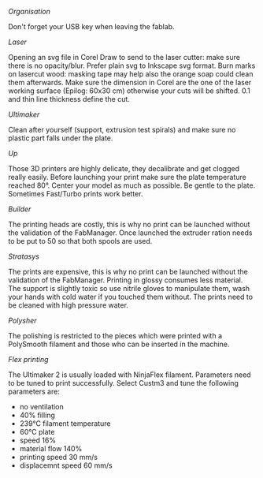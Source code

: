 *Organisation*

Don't forget your USB key when leaving the fablab.

*Laser*

Opening an svg file in Corel Draw to send to the laser cutter: make sure there is no opacity/blur. Prefer plain svg to Inkscape svg format.
Burn marks on lasercut wood: masking tape may help also the orange soap could clean them afterwards.
Make sure the dimension in Corel are the one of the laser working surface (Epilog: 60x30 cm) otherwise your cuts will be shifted.
0.1 and thin line thickness define the cut.

*Ultimaker*

Clean after yourself (support, extrusion test spirals) and make sure no plastic part falls under the plate.

*Up*

Those 3D printers are highly delicate, they decalibrate and get clogged really easily.
Before launching your print make sure the plate temperature reached 80°. Center your model as much as possible. Be gentle to the plate.
Sometimes Fast/Turbo prints work better.

*Builder*

The printing heads are costly, this is why no print can be launched without the validation of the FabManager.
Once launched the extruder ration needs to be put to 50 so that both spools are used.

*Stratasys*

The prints are expensive, this is why no print can be launched without the validation of the FabManager.
Printing in glossy consumes less material.
The support is slightly toxic so use nitrile gloves to manipulate them, wash your hands with cold water if you touched them without.
The prints need to be cleaned with high pressure water.

*Polysher*

The polishing is restricted to the pieces which were printed with a PolySmooth filament and those who can be inserted in the machine.

*Flex printing*

The Ultimaker 2 is usually loaded with NinjaFlex filament. Parameters need to be tuned to print successfully.
Select Custm3  and tune the following parameters are: 
- no ventilation
- 40% filling
- 239°C filament temperature
- 60°C plate
- speed 16%
- material flow 140%
- printing speed 30 mm/s
- displacemnt speed 60 mm/s
